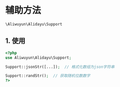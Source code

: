 # 辅助方法

`\Aliwuyun\Alidayu\Support`

## 1. 使用

```php
<?php
use Aliwuyun\Alidayu\Support;

Support::jsonStr([...]);  // 格式化数组为json字符串

Support::randStr();  // 获取随机位数数字
?>
```
